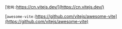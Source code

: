 [`官网:`https://cn.vitejs.dev/](https://cn.vitejs.dev/)

[`awesome-vite:`https://github.com/vitejs/awesome-vite](https://github.com/vitejs/awesome-vite)